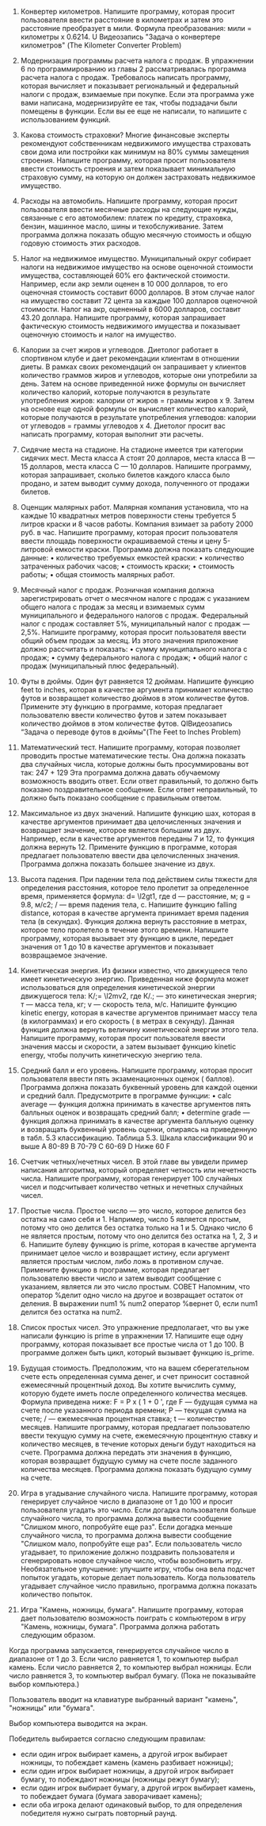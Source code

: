 1. Конвертер километров. Напишите программу, которая просит пользователя ввести расстояние в километрах и затем это
   расстояние преобразует в мили. Формула преобразования:
   мили = километры х 0.6214.
   U Видеозапись "Задача о конвертере километров" (The Kilometer Converter Problem)
2. Модернизация программы расчета налога с продаж. В упражнении 6 по программированию из главы 2 рассматривалась
   программа расчета налога с продаж. Требовалось написать программу, которая вычисляет и показывает региональный и
   федеральный налоги с продаж, взимаемые при покупке. Если эта программа уже вами написана, модернизируйте ее так,
   чтобы подзадачи были помещены в функции. Если вы ее еще не написали, то напишите с использованием функций.
3. Какова стоимость страховки? Многие финансовые эксперты рекомендуют собственникам недвижимого имущества страховать
   свои дома или постройки как минимум на 80% суммы замещения строения. Напишите программу, которая просит пользователя
   ввести стоимость строения и затем показывает минимальную страховую сумму, на которую он должен застраховать
   недвижимое имущество.
4. Расходы на автомобиль. Напишите программу, которая просит пользователя ввести месячные расходы на следующие нужды,
   связанные с его автомобилем: платеж по кредиту, страховка, бензин, машинное масло, шины и техобслуживание. Затем
   программа должна показать общую месячную стоимость и общую годовую стоимость этих расходов.
5. Налог на недвижимое имущество. Муниципальный округ собирает налоги на недвижимое имущество на основе оценочной
   стоимости имущества, составляющей 60% его фактической стоимости. Например, если акр земли оценен в 10 000 долларов,
   то его оценочная стоимость составит 6000 долларов. В этом случае налог на имущество составит 72 цента за каждые 100
   долларов оценочной стоимости. Налог на акр, оцененный в 6000 долларов, составит 43.20 доллара. Напишите программу,
   которая запрашивает фактическую стоимость недвижимого имущества и показывает оценочную стоимость и налог на
   имущество.
6. Калории за счет жиров и углеводов. Диетолог работает в спортивном клубе и дает рекомендации клиентам в отношении
   диеты. В рамках своих рекомендаций он запрашивает у клиентов количество граммов жиров и углеводов, которые они
   употребили за день. Затем на основе приведенной ниже формулы он вычисляет количество калорий, которые получаются в
   результате употребления жиров:
   калории от жиров = граммы жиров х 9.
   Затем на основе еще одной формулы он вычисляет количество калорий, которые получаются в результате употребления
   углеводов:
   калории от углеводов = граммы углеводов х 4.
   Диетолог просит вас написать программу, которая выполнит эти расчеты.
7. Сидячие места на стадионе. На стадионе имеется три категории сидячих мест. Места класса А стоят 20 долларов, места
   класса В — 15 долларов, места класса С — 10 долларов. Напишите программу, которая запрашивает, сколько билетов
   каждого класса было продано, и затем выводит сумму дохода, полученного от продажи билетов.
8. Оценщик малярных работ. Малярная компания установила, что на каждые 10 квадратных метров поверхности стены требуется
   5 литров краски и 8 часов работы. Компания взимает за работу 2000 руб. в час. Напишите программу, которая просит
   пользователя ввести площадь поверхности окрашиваемой стены и цену 5-литровой емкости краски. Программа должна
   показать следующие данные:
   • количество требуемых емкостей краски:
   • количество затраченных рабочих часов;
   • стоимость краски;
   • стоимость работы;
   • общая стоимость малярных работ.
9. Месячный налог с продаж. Розничная компания должна зарегистрировать отчет о месячном налоге с продаж с указанием
   общего налога с продаж за месяц и взимаемых сумм муниципального и федерального налогов с продаж. Федеральный налог с
   продаж составляет 5%, муниципальный налог с продаж — 2,5%. Напишите программу, которая просит пользователя ввести
   общий объем продаж за месяц. Из этого значения приложение должно рассчитать и показать:
   • сумму муниципального налога с продаж;
   • сумму федерального налога с продаж;
   • общий налог с продаж (муниципальный плюс федеральный).
10. Футы в дюймы. Один фут равняется 12 дюймам. Напишите функцию feet to inches, которая в качестве аргумента принимает
    количество футов и возвращает количество дюймов в этом количестве футов. Примените эту функцию в программе, которая
    предлагает пользователю ввести количество футов и затем показывает количество дюймов в этом количестве футов.
    QIВидеозапись “Задача о переводе футов в дюймы"(The Feet to Inches Problem)
11. Математический тест. Напишите программу, которая позволяет проводить простые математические тесты. Она должна
    показать два случайных числа, которые должны быть просуммированы вот так:
    247 + 129
    Эта программа должна давать обучаемому возможность вводить ответ. Если ответ правильный, то должно быть показано
    поздравительное сообщение. Если ответ неправильный, то должно быть показано сообщение с правильным ответом.
12. Максимальное из двух значений. Напишите функцию шах, которая в качестве аргументов принимает два целочисленных
    значения и возвращает значение, которое является большим из двух. Например, если в качестве аргументов переданы 7 и
    12, то функция должна вернуть 12. Примените функцию в программе, которая предлагает пользователю
    ввести два целочисленных значения. Программа должна показать большее значение из
    двух.
13. Высота падения. При падении тела под действием силы тяжести для определения расстояния, которое тело пролетит за
    определенное время, применяется формула:
    d= \l2gt1,
    где d — расстояние, м; g = 9.8, м/с2; / — время падения тела, с.
    Напишите функцию falling distance, которая в качестве аргумента принимает время падения тела (в секундах). Функция
    должна вернуть расстояние в метрах, которое тело пролетело в течение этого времени. Напишите программу, которая
    вызывает эту функцию в цикле, передает значения от 1 до 10 в качестве аргументов и показывает возвращаемое значение.
14. Кинетическая энергия. Из физики известно, что движущееся тело имеет кинетическую энергию. Приведенная ниже формула
    может использоваться для определения кинетической энергии движущегося тела:
    К/;= \l2mv2,
    где К/.; — это кинетическая энергия; т — масса тела, кг; v — скорость тела, м/с.
    Напишите функцию kinetic energy, которая в качестве аргументов принимает массу тела (в килограммах) и его скорость (
    в метрах в секунду). Данная функция должна вернуть величину кинетической энергии этого тела. Напишите программу,
    которая просит пользователя ввести значения массы и скорости, а затем вызывает функцию
    kinetic energy, чтобы получить кинетическую энергию тела.
15. Средний балл и его уровень. Напишите программу, которая просит пользователя ввести пять экзаменационных оценок (
    баллов). Программа должна показать буквенный уровень для каждой оценки и средний балл. Предусмотрите в программе
    функции:
    • calc average — функция должна принимать в качестве аргументов пять балльных оценок и возвращать средний балл;
    • determine grade — функция должна принимать в качестве аргумента балльную оценку и возвращать буквенный уровень
    оценки, опираясь на приведенную в табл. 5.3 классификацию.
    Таблица 5.3. Шкала классификации
    90 и выше А
    80-89 В
    70-79 С
    60-69 D
    Ниже 60 F
16. Счетчик четных/нечетных чисел. В этой главе вы увидели пример написания алгоритма, который определяет четность или
    нечетность числа. Напишите программу, которая генерирует 100 случайных чисел и подсчитывает количество четных и
    нечетных случайных чисел.
17. Простые числа. Простое число — это число, которое делится без остатка на само себя и 1. Например, число 5 является
    простым, потому что оно делится без остатка только на 1 и 5. Однако число 6 не является простым, потому что оно
    делится без остатка на 1, 2, 3 и 6.
    Напишите булеву функцию is prime, которая в качестве аргумента принимает целое число и возвращает истину, если
    аргумент является простым числом, либо ложь в противном случае. Примените функцию в программе, которая предлагает
    пользователю ввести число и затем выводит сообщение с указанием, является ли это число простым.
    СОВЕТ
    Напомним, что оператор %делит одно число на другое и возвращает остаток от деления. В выражении num1 % num2 оператор
    %вернет 0, если num1 делится без остатка на num2.
18. Список простых чисел. Это упражнение предполагает, что вы уже написали функцию is prime в упражнении 17. Напишите
    еще одну программу, которая показывает все простые числа от 1 до 100. В программе должен быть цикл, который вызывает
    функцию is_prime.

20. Будущая стоимость. Предположим, что на вашем сберегательном счете есть определенная сумма денег, и счет приносит
    составной ежемесячный процентный доход. Вы хотите вычислить сумму, которую будете иметь после определенного
    количества месяцев. Формула приведена ниже:
    F = P x ( 1 + 0 ',
    где F — будущая сумма на счете после указанного периода времени; Р — текущая сумма на счете; / — ежемесячная
    процентная ставка; t — количество месяцев.
    Напишите программу, которая предлагает пользователю ввести текущую сумму на счете, ежемесячную процентную ставку и
    количество месяцев, в течение которых деньги будут находиться на счете. Программа должна передать эти значения в
    функцию, которая возвращает будущую сумму на счете после заданного количества месяцев. Программа должна показать
    будущую сумму на счете.

21. Игра в угадывание случайного числа. Напишите программу, которая генерирует случайное число в диапазоне от 1 до 100 и
    просит пользователя угадать это число. Если догадка пользователя больше случайного числа, то программа должна
    вывести сообщение "Слишком много, попробуйте еще раз". Если догадка меньше случайного числа, то программа должна
    вывести сообщение "Слишком мало, попробуйте еще раз". Если пользователь число угадывает, то приложение должно
    поздравить пользователя и сгенерировать новое случайное число, чтобы возобновить игру.
    Необязательное улучшение: улучшите игру, чтобы она вела подсчет попыток угадать, которые делает пользователь. Когда
    пользователь угадывает случайное число правильно, программа должна показать количество попыток.
22. Игра "Камень, ножницы, бумага". Напишите программу, которая дает пользователю возможность поиграть с компьютером в
    игру "Камень, ножницы, бумага". Программа должна работать следующим образом.

Когда программа запускается, генерируется случайное число в диапазоне от 1 до 3. Если число равняется 1, то компьютер
выбрал камень. Если число равняется 2, то компьютер выбрал ножницы. Если число равняется 3, то компьютер выбрал бумагу.
(Пока не показывайте выбор компьютера.)

Пользователь вводит на клавиатуре выбранный вариант "камень", "ножницы" или
"бумага".

Выбор компьютера выводится на экран.

Победитель выбирается согласно следующим правилам:

- если один игрок выбирает камень, а другой игрок выбирает ножницы, то побеждает камень (камень разбивает ножницы);
- если один игрок выбирает ножницы, а другой игрок выбирает бумагу, то побеждают ножницы (ножницы режут бумагу);
- если один игрок выбирает бумагу, а другой игрок выбирает камень, то побеждает бумага (бумага заворачивает камень);
- если оба игрока делают одинаковый выбор, то для определения победителя нужно сыграть повторный раунд.
